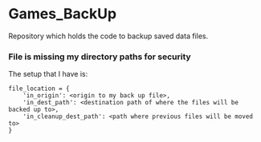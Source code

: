 # Games_BackUp
Repository which holds the code to backup saved data files.

### File is missing my directory paths for security
The setup that I have is:
```
file_location = {
    'in_origin': <origin to my back up file>,
    'in_dest_path': <destination path of where the files will be backed up to>,
    'in_cleanup_dest_path': <path where previous files will be moved to>
}
```